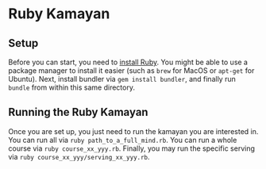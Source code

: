 # Ruby Kamayan

## Setup

Before you can start, you need to [install Ruby](https://www.ruby-lang.org/en/documentation/installation/).
You might be able to use a package manager to install it easier (such as `brew`
for MacOS or `apt-get` for Ubuntu). Next, install bundler via `gem install
bundler`, and finally run `bundle` from within this same directory.

## Running the Ruby Kamayan

Once you are set up, you just need to run the kamayan you are interested in. You
can run all via `ruby path_to_a_full_mind.rb`. You can run a whole course via
`ruby course_xx_yyy.rb`. Finally, you may run the specific serving via
`ruby course_xx_yyy/serving_xx_yyy.rb`.
